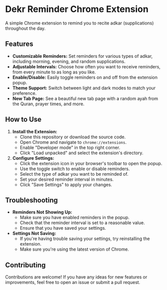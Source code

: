 # Dekr Reminder Chrome Extension

A simple Chrome extension to remind you to recite adkar (supplications) throughout the day.

## Features

- **Customizable Reminders:** Set reminders for various types of adkar, including morning, evening, and random supplications.
- **Adjustable Intervals:** Choose how often you want to receive reminders, from every minute to as long as you like.
- **Enable/Disable:** Easily toggle reminders on and off from the extension popup.
- **Theme Support:** Switch between light and dark modes to match your preference.
- **New Tab Page:** See a beautiful new tab page with a random ayah from the Quran, prayer times, and more.

## How to Use

1.  **Install the Extension:**
    - Clone this repository or download the source code.
    - Open Chrome and navigate to `chrome://extensions`.
    - Enable "Developer mode" in the top right corner.
    - Click "Load unpacked" and select the extension's directory.
2.  **Configure Settings:**
    - Click the extension icon in your browser's toolbar to open the popup.
    - Use the toggle switch to enable or disable reminders.
    - Select the type of adkar you want to be reminded of.
    - Set your desired reminder interval in minutes.
    - Click "Save Settings" to apply your changes.

## Troubleshooting

- **Reminders Not Showing Up:**
  - Make sure you have enabled reminders in the popup.
  - Check that the reminder interval is set to a reasonable value.
  - Ensure that you have saved your settings.
- **Settings Not Saving:**
  - If you're having trouble saving your settings, try reinstalling the extension.
  - Make sure you're using the latest version of Chrome.

## Contributing

Contributions are welcome! If you have any ideas for new features or improvements, feel free to open an issue or submit a pull request.
